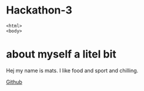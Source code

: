 # Hackathon-3
    <html>
    <body>

<h1>about myself a litel bit</h1>
<p> Hej my name is mats. I like food and sport and chilling.</p>

<a href="https://github.com/One1box"> Github</a>
    </body>
    </html>